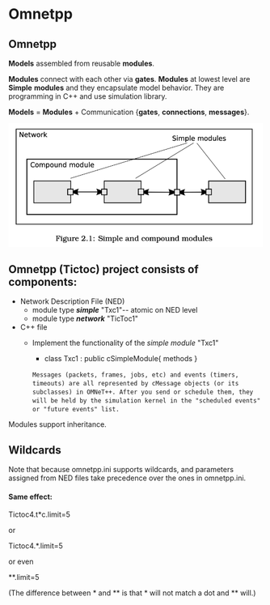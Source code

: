 # Omnetpp 

## Omnetpp 

**Models** assembled from reusable **modules**. 

**Modules** connect with each other via **gates**. **Modules** at lowest level are **Simple** **modules** and they encapsulate model behavior. They are programming in C++ and use simulation library. 

**Models** = **Modules** + Communication {**gates**, **connections**, **messages**}.

![](./notes_img/simple_modules.png)

## Omnetpp (Tictoc) project consists of components: 
- Network Description File (NED)
  - module type ***simple*** "Txc1"-- atomic on NED level 
  - module type ***network*** "TicToc1"
- C++ file
  - Implement the functionality of the *simple module* "Txc1"
     - class Txc1 : public cSimpleModule{ methods }

    `Messages (packets, frames, jobs, etc) and events (timers, timeouts) are all represented by cMessage objects (or its subclasses) in OMNeT++. After you send or schedule them, they will be held by the simulation kernel in the "scheduled events" or "future events" list.`

Modules support inheritance. 

## Wildcards
Note that because omnetpp.ini supports wildcards, and parameters assigned from NED files take precedence over the ones in omnetpp.ini. 

#### Same effect:

Tictoc4.t*c.limit=5

or

Tictoc4.*.limit=5

or even


**.limit=5

(The difference between * and ** is that * will not match a dot and ** will.)